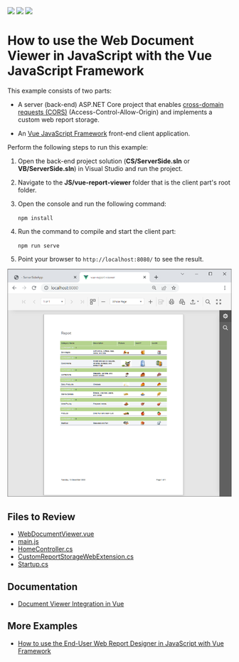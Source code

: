 <!-- default badges list -->
![](https://img.shields.io/endpoint?url=https://codecentral.devexpress.com/api/v1/VersionRange/228656974/22.2.3%2B)
[![](https://img.shields.io/badge/Open_in_DevExpress_Support_Center-FF7200?style=flat-square&logo=DevExpress&logoColor=white)](https://supportcenter.devexpress.com/ticket/details/T848267)
[![](https://img.shields.io/badge/📖_How_to_use_DevExpress_Examples-e9f6fc?style=flat-square)](https://docs.devexpress.com/GeneralInformation/403183)
<!-- default badges end -->
# How to use the Web Document Viewer in JavaScript with the Vue JavaScript Framework

This example consists of two parts: 

- A server (back-end) ASP.NET Core project that enables [cross-domain requests (CORS)](https://developer.mozilla.org/en-US/docs/Web/HTTP/CORS) (Access-Control-Allow-Origin) and implements a custom web report storage.

- An <a href="https://vuejs.org/">Vue JavaScript Framework</a> front-end client application.

Perform the following steps to run this example:

1. Open the back-end project solution (**CS/ServerSide.sln** or **VB/ServerSide.sln**) in Visual Studio and run the project.
2. Navigate to the **JS/vue-report-viewer** folder that is the client part's root folder.
3. Open the console and run the following command:

    ```npm install```

4. Run the command to compile and start the client part:

    ```npm run serve```

5. Point your browser to `http://localhost:8080/` to see the result.

![](images/screenshot.png)


## Files to Review

- [WebDocumentViewer.vue](JS/vue-report-viewer/src/components/WebDocumentViewer.vue)
- [main.js](JS/vue-report-viewer/src/main.js)
- [HomeController.cs](CS/ServerSideApp/Controllers/HomeController.cs)
- [CustomReportStorageWebExtension.cs](CS/ServerSideApp/Services/CustomReportStorageWebExtension.cs)
- [Startup.cs](CS/ServerSideApp/Startup.cs)
## Documentation

- [Document Viewer Integration in Vue](https://docs.devexpress.com/XtraReports/401539)
## More Examples

- [How to use the End-User Web Report Designer in JavaScript with Vue Framework](https://github.com/DevExpress-Examples/reporting-eud-designer-in-javascript-with-vue)
